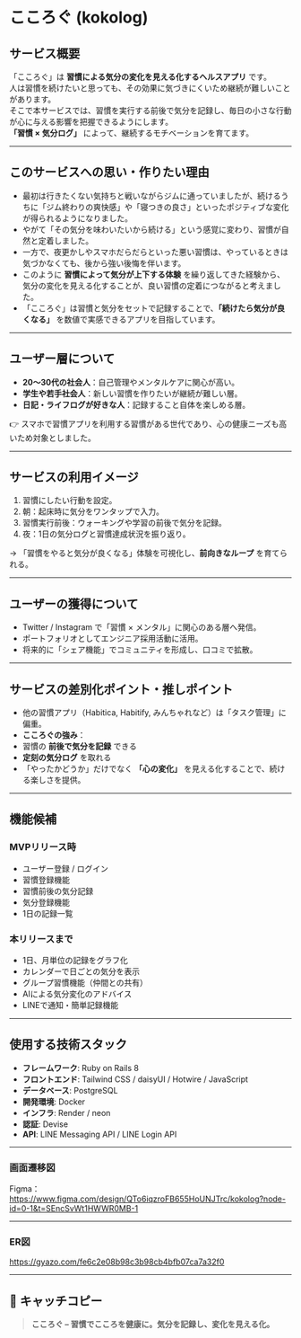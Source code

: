 # こころぐ (kokolog)

## サービス概要
「こころぐ」は **習慣による気分の変化を見える化するヘルスアプリ** です。  
人は習慣を続けたいと思っても、その効果に気づきにくいため継続が難しいことがあります。  
そこで本サービスでは、習慣を実行する前後で気分を記録し、毎日の小さな行動が心に与える影響を把握できるようにします。  
**「習慣 × 気分ログ」** によって、継続するモチベーションを育てます。  

---

## このサービスへの思い・作りたい理由
- 最初は行きたくない気持ちと戦いながらジムに通っていましたが、続けるうちに「ジム終わりの爽快感」や「寝つきの良さ」といったポジティブな変化が得られるようになりました。  
- やがて「その気分を味わいたいから続ける」という感覚に変わり、習慣が自然と定着しました。  
- 一方で、夜更かしやスマホだらだらといった悪い習慣は、やっているときは気づかなくても、後から強い後悔を伴います。  
- このように **習慣によって気分が上下する体験** を繰り返してきた経験から、気分の変化を見える化することが、良い習慣の定着につながると考えました。  
- 「こころぐ」は習慣と気分をセットで記録することで、**「続けたら気分が良くなる」** を数値で実感できるアプリを目指しています。  

---

## ユーザー層について
- **20〜30代の社会人**：自己管理やメンタルケアに関心が高い。  
- **学生や若手社会人**：新しい習慣を作りたいが継続が難しい層。  
- **日記・ライフログが好きな人**：記録すること自体を楽しめる層。  

👉 スマホで習慣アプリを利用する習慣がある世代であり、心の健康ニーズも高いため対象としました。  

---

## サービスの利用イメージ
1. 習慣にしたい行動を設定。
2. 朝：起床時に気分をワンタップで入力。  
3. 習慣実行前後：ウォーキングや学習の前後で気分を記録。  
4. 夜：1日の気分ログと習慣達成状況を振り返り。  

→ 「習慣をやると気分が良くなる」体験を可視化し、**前向きなループ** を育てられる。  

---

## ユーザーの獲得について
- Twitter / Instagram で「習慣 × メンタル」に関心のある層へ発信。  
- ポートフォリオとしてエンジニア採用活動に活用。  
- 将来的に「シェア機能」でコミュニティを形成し、口コミで拡散。  

---

## サービスの差別化ポイント・推しポイント
- 他の習慣アプリ（Habitica, Habitify, みんちゃれなど）は「タスク管理」に偏重。  
- **こころぐの強み**：  
- 習慣の **前後で気分を記録** できる  
- **定刻の気分ログ** を取れる  
- 「やったかどうか」だけでなく **「心の変化」** を見える化することで、続ける楽しさを提供。  

---

## 機能候補
### MVPリリース時
- ユーザー登録 / ログイン  
- 習慣登録機能  
- 習慣前後の気分記録
- 気分登録機能
- 1日の記録一覧

### 本リリースまで
- 1日、月単位の記録をグラフ化
- カレンダーで日ごとの気分を表示
- グループ習慣機能（仲間との共有）  
- AIによる気分変化のアドバイス  
- LINEで通知・簡単記録機能

---

## 使用する技術スタック
- **フレームワーク**: Ruby on Rails 8  
- **フロントエンド**: Tailwind CSS / daisyUI / Hotwire / JavaScript
- **データベース**: PostgreSQL  
- **開発環境**: Docker
- **インフラ**: Render / neon
- **認証**: Devise  
- **API**: LINE Messaging API / LINE Login API

---

### 画面遷移図
Figma：https://www.figma.com/design/QTo6iqzroFB655HoUNJTrc/kokolog?node-id=0-1&t=SEncSvWt1HWWR0MB-1

---

### ER図

https://gyazo.com/fe6c2e08b98c3b98cb4bfb07ca7a32f0

---

## 🌟 キャッチコピー
> **こころぐ – 習慣でこころを健康に。気分を記録し、変化を見える化。**
